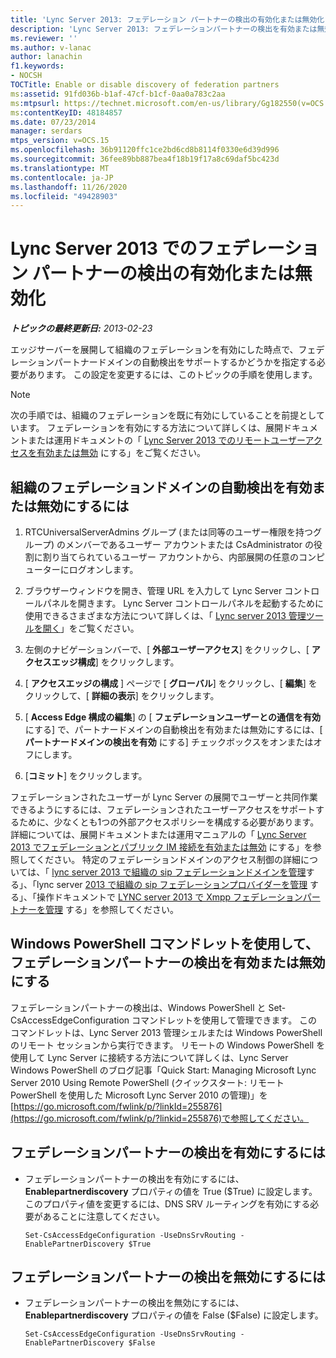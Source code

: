 ```yaml
---
title: 'Lync Server 2013: フェデレーション パートナーの検出の有効化または無効化'
description: 'Lync Server 2013: フェデレーションパートナーの検出を有効または無効にします。'
ms.reviewer: ''
ms.author: v-lanac
author: lanachin
f1.keywords:
- NOCSH
TOCTitle: Enable or disable discovery of federation partners
ms:assetid: 91fd036b-b1af-47cf-b1cf-0aa0a783c2aa
ms:mtpsurl: https://technet.microsoft.com/en-us/library/Gg182550(v=OCS.15)
ms:contentKeyID: 48184857
ms.date: 07/23/2014
manager: serdars
mtps_version: v=OCS.15
ms.openlocfilehash: 36b91120ffc1ce2bd6cd8b8114f0330e6d39d996
ms.sourcegitcommit: 36fee89bb887bea4f18b19f17a8c69daf5bc423d
ms.translationtype: MT
ms.contentlocale: ja-JP
ms.lasthandoff: 11/26/2020
ms.locfileid: "49428903"
---
```

# <a name="enable-or-disable-discovery-of-federation-partners-in-lync-server-2013"></a>Lync Server 2013 でのフェデレーション パートナーの検出の有効化または無効化

<div data-xmlns="http://www.w3.org/1999/xhtml">

<div class="topic" data-xmlns="http://www.w3.org/1999/xhtml" data-msxsl="urn:schemas-microsoft-com:xslt" data-cs="https://msdn.microsoft.com/">

<div data-asp="https://msdn2.microsoft.com/asp">



</div>

<div id="mainSection">

<div id="mainBody">

<span> </span>

_**トピックの最終更新日:** 2013-02-23_

エッジサーバーを展開して組織のフェデレーションを有効にした時点で、フェデレーションパートナードメインの自動検出をサポートするかどうかを指定する必要があります。 この設定を変更するには、このトピックの手順を使用します。

<div>


> [!NOTE]  
> 次の手順では、組織のフェデレーションを既に有効にしていることを前提としています。 フェデレーションを有効にする方法について詳しくは、展開ドキュメントまたは運用ドキュメントの「 <A href="lync-server-2013-enable-or-disable-remote-user-access.md">Lync Server 2013 でのリモートユーザーアクセスを有効または無効</A> にする」をご覧ください。



</div>

<div>

## <a name="to-enable-or-disable-automatic-discovery-of-federated-domains-for-your-organization"></a>組織のフェデレーションドメインの自動検出を有効または無効にするには

1.  RTCUniversalServerAdmins グループ (または同等のユーザー権限を持つグループ) のメンバーであるユーザー アカウントまたは CsAdministrator の役割に割り当てられているユーザー アカウントから、内部展開の任意のコンピューターにログオンします。

2.  ブラウザーウィンドウを開き、管理 URL を入力して Lync Server コントロールパネルを開きます。 Lync Server コントロールパネルを起動するために使用できるさまざまな方法について詳しくは、「 [Lync server 2013 管理ツールを開く](lync-server-2013-open-lync-server-administrative-tools.md)」をご覧ください。

3.  左側のナビゲーションバーで、[ **外部ユーザーアクセス**] をクリックし、[ **アクセスエッジ構成**] をクリックします。

4.  [ **アクセスエッジの構成** ] ページで [ **グローバル**] をクリックし、[ **編集**] をクリックして、[ **詳細の表示**] をクリックします。

5.  [ **Access Edge 構成の編集**] の [ **フェデレーションユーザーとの通信を有効** にする] で、パートナードメインの自動検出を有効または無効にするには、[ **パートナードメインの検出を有効** にする] チェックボックスをオンまたはオフにします。

6.  [**コミット**] をクリックします。

フェデレーションされたユーザーが Lync Server の展開でユーザーと共同作業できるようにするには、フェデレーションされたユーザーアクセスをサポートするために、少なくとも1つの外部アクセスポリシーを構成する必要があります。 詳細については、展開ドキュメントまたは運用マニュアルの「 [Lync Server 2013 でフェデレーションとパブリック IM 接続を有効または無効](lync-server-2013-enable-or-disable-federation-and-public-im-connectivity.md) にする」を参照してください。 特定のフェデレーションドメインのアクセス制御の詳細については、「 [lync server 2013 で組織の sip フェデレーションドメインを管理](lync-server-2013-manage-sip-federated-domains-for-your-organization.md)する」、「lync server [2013 で組織の sip フェデレーションプロバイダーを管理](lync-server-2013-manage-sip-federated-providers-for-your-organization.md) する」、「操作ドキュメントで [LYNC server 2013 で Xmpp フェデレーションパートナーを管理](lync-server-2013-manage-xmpp-federated-partners-for-your-organization.md) する」を参照してください。

</div>

<div>

## <a name="enabling-or-disabling-discovery-of-federation-partners-by-using-windows-powershell-cmdlets"></a>Windows PowerShell コマンドレットを使用して、フェデレーションパートナーの検出を有効または無効にする

フェデレーションパートナーの検出は、Windows PowerShell と Set-CsAccessEdgeConfiguration コマンドレットを使用して管理できます。 このコマンドレットは、Lync Server 2013 管理シェルまたは Windows PowerShell のリモート セッションから実行できます。 リモートの Windows PowerShell を使用して Lync Server に接続する方法について詳しくは、Lync Server Windows PowerShell のブログ記事「Quick Start: Managing Microsoft Lync Server 2010 Using Remote PowerShell (クイックスタート: リモート PowerShell を使用した Microsoft Lync Server 2010 の管理)」を[https://go.microsoft.com/fwlink/p/?linkId=255876](https://go.microsoft.com/fwlink/p/?linkid=255876)で参照してください。

<div>

## <a name="to-enable-discovery-of-federation-partners"></a>フェデレーションパートナーの検出を有効にするには

  - フェデレーションパートナーの検出を有効にするには、 **Enablepartnerdiscovery** プロパティの値を True ($True) に設定します。 このプロパティ値を変更するには、DNS SRV ルーティングを有効にする必要があることに注意してください。
    
        Set-CsAccessEdgeConfiguration -UseDnsSrvRouting -EnablePartnerDiscovery $True

</div>

<div>

## <a name="to-disable-discovery-of-federation-partners"></a>フェデレーションパートナーの検出を無効にするには

  - フェデレーションパートナーの検出を無効にするには、 **Enablepartnerdiscovery** プロパティの値を False ($False) に設定します。
    
        Set-CsAccessEdgeConfiguration -UseDnsSrvRouting -EnablePartnerDiscovery $False

</div>

</div>

</div>

<span> </span>

</div>

</div>

</div>

